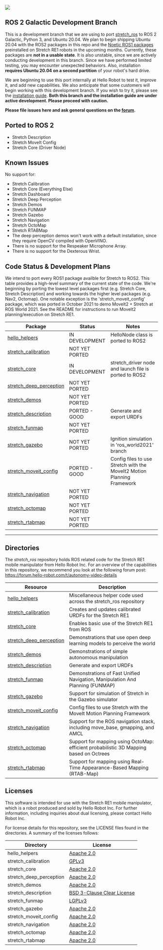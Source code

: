 ![](./images/banner.png)

## ROS 2 Galactic Development Branch

This is a development branch that we are using to port [stretch_ros](https://github.com/hello-robot/stretch_ros) to ROS 2 Galactic, Python 3, and Ubuntu 20.04. We plan to begin shipping Ubuntu 20.04 with the ROS2 packages in this repo and the [Noetic ROS1 packages](https://github.com/hello-robot/stretch_ros/tree/dev/noetic) preinstalled on Stretch RE1 robots in the upcoming months. Currently, these packages are **not in a usable state**. It is also unstable, since we are actively conducting development in this branch. Since we have performed limited testing, you may encounter unexpected behaviors. Also, installation **requires Ubuntu 20.04 on a second partition** of your robot's hard drive.

We are beginning to use this port internally at Hello Robot to test it, improve it, and add new capabilities. We also anticipate that some customers will begin working with this development branch. If you wish to try it, please see the [installation guide](https://github.com/hello-robot/stretch_ros/blob/dev/noetic/install_noetic.md). **Both this branch and the installation guide are under active development. Please proceed with caution.**

**Please file issues here and ask general questions on the [forum](https://forum.hello-robot.com/).**

## Ported to ROS 2

 - Stretch Description
 - Stretch MoveIt Config
 - Stretch Core (Driver Node)

## Known Issues

No support for:

 - Stretch Calibration
 - Stretch Core (Everything Else)
 - Stretch Dashboard
 - Stretch Deep Perception
 - Stretch Demos
 - Stretch FUNMAP
 - Stretch Gazebo
 - Stretch Navigation
 - Stretch OctoMap
 - Stretch RTABMap
 - The deep perception demos won't work with a default installation, since they require OpenCV compiled with OpenVINO.
 - There is no support for the Respeaker Microphone Array.
 - There is no support for the Dexterous Wrist.

## Code Status & Development Plans

We intend to port every ROS1 package availble for Stretch to ROS2. This table provides a high-level summary of the current state of the code. We're beginning by porting the lowest level packages first (e.g. Stretch Core, Stretch Description) and working towards the higher level packages (e.g. Nav2, Octomap). One notable exception is the 'stretch_moveit_config' package, which was ported in October 2021 to demo MoveIt2 + Stretch at ROS World 2021. See the README for instructions to run MoveIt2 planning/execution on Stretch RE1.

| Package                                                      | Status         | Notes                                                                  |
|--------------------------------------------------------------|----------------|------------------------------------------------------------------------|
| [hello_helpers](hello_helpers/README.md)                     | IN DEVELOPMENT | HelloNode class is ported to ROS2                                      |
| [stretch_calibration](stretch_calibration/README.md)         | NOT YET PORTED |                                                                        |
| [stretch_core](stretch_core/README.md)                       | IN DEVELOPMENT | stretch_driver node and launch file is ported to ROS2                  |
| [stretch_deep_perception](stretch_deep_perception/README.md) | NOT YET PORTED |                                                                        |
| [stretch_demos](stretch_demos/README.md)                     | NOT YET PORTED |                                                                        |
| [stretch_description](stretch_description/README.md)         | PORTED - GOOD  | Generate and export URDFs                                              |
| [stretch_funmap](stretch_funmap/README.md)                   | NOT YET PORTED |                                                                        |
| [stretch_gazebo](stretch_gazebo/README.md)                   | NOT YET PORTED | Ignition simulation in 'ros_world2021' branch                          |
| [stretch_moveit_config](stretch_gazebo/README.md)            | PORTED - GOOD  | Config files to use Stretch with the MoveIt2 Motion Planning Framework |
| [stretch_navigation](stretch_navigation/README.md)           | NOT YET PORTED |                                                                        |
| [stretch_octomap](stretch_octomap/README.md)                 | NOT YET PORTED |                                                                        |
| [stretch_rtabmap](stretch_rtabmap/README.md)                 | NOT YET PORTED |                                                                        |

---

## Directories

The *stretch_ros* repository holds ROS related code for the Stretch RE1 mobile manipulator from Hello Robot Inc. For an overview of the capabilities in this repository, we recommend you look at the following forum post: https://forum.hello-robot.com/t/autonomy-video-details


| Resource                                                     | Description                                                  |
| ------------------------------------------------------------ | ------------------------------------------------------------ |
[hello_helpers](hello_helpers/README.md) | Miscellaneous helper code used across the stretch_ros repository
[stretch_calibration](stretch_calibration/README.md) | Creates and updates calibrated URDFs for the Stretch RE1
[stretch_core](stretch_core/README.md) | Enables basic use of the Stretch RE1 from ROS
[stretch_deep_perception](stretch_deep_perception/README.md) | Demonstrations that use open deep learning models to perceive the world
[stretch_demos](stretch_demos/README.md) | Demonstrations of simple autonomous manipulation
[stretch_description](stretch_description/README.md) | Generate and export URDFs
[stretch_funmap](stretch_funmap/README.md) | Demonstrations of Fast Unified Navigation, Manipulation And Planning (FUNMAP)
[stretch_gazebo](stretch_gazebo/README.md) | Support for simulation of Stretch in the Gazebo simulator
[stretch_moveit_config](stretch_gazebo/README.md) | Config files to use Stretch with the MoveIt Motion Planning Framework
[stretch_navigation](stretch_navigation/README.md) | Support for the ROS navigation stack, including move_base, gmapping, and AMCL
[stretch_octomap](stretch_octomap/README.md) | Support for mapping using OctoMap: efficient probabilistic 3D Mapping based on Octrees
[stretch_rtabmap](stretch_rtabmap/README.md) | Support for mapping using Real-Time Appearance-Based Mapping (RTAB-Map)

## Licenses

This software is intended for use with the Stretch RE1 mobile manipulator, which is a robot produced and sold by Hello Robot Inc. For further information, including inquiries about dual licensing, please contact Hello Robot Inc.

For license details for this repository, see the LICENSE files found in the directories. A summary of the licenses follows: 

Directory               | License
------------------------|--------------------------------------------------------------------------------------
hello_helpers           | [Apache 2.0](http://www.apache.org/licenses/LICENSE-2.0)
stretch_calibration     | [GPLv3](https://www.gnu.org/licenses/gpl-3.0.html)
stretch_core            | [Apache 2.0](http://www.apache.org/licenses/LICENSE-2.0)
stretch_deep_perception | [Apache 2.0](http://www.apache.org/licenses/LICENSE-2.0)
stretch_demos           | [Apache 2.0](http://www.apache.org/licenses/LICENSE-2.0)
stretch_description     | [BSD 3-Clause Clear License](https://choosealicense.com/licenses/bsd-3-clause-clear/)
stretch_funmap          | [LGPLv3](https://www.gnu.org/licenses/lgpl-3.0.en.html)
stretch_gazebo          | [Apache 2.0](http://www.apache.org/licenses/LICENSE-2.0)
stretch_moveit_config   | [Apache 2.0](http://www.apache.org/licenses/LICENSE-2.0)
stretch_navigation      | [Apache 2.0](http://www.apache.org/licenses/LICENSE-2.0)
stretch_octomap         | [Apache 2.0](http://www.apache.org/licenses/LICENSE-2.0)
stretch_rtabmap         | [Apache 2.0](http://www.apache.org/licenses/LICENSE-2.0)
